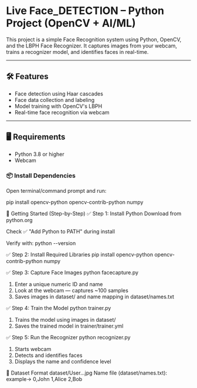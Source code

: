 # Live Face_DETECTION – Python Project (OpenCV + AI/ML)

This project is a simple Face Recognition system using Python, OpenCV, and the LBPH Face Recognizer. It captures images from your webcam, trains a recognizer model, and identifies faces in real-time.

---

## 🛠 Features

- Face detection using Haar cascades
- Face data collection and labeling
- Model training with OpenCV's LBPH
- Real-time face recognition via webcam

---

## 🖥️ Requirements

- Python 3.8 or higher  
- Webcam

### 📦 Install Dependencies

Open terminal/command prompt and run:

pip install opencv-python opencv-contrib-python numpy


🚀 Getting Started (Step-by-Step)
✅ Step 1: Install Python
Download from python.org

Check ✅ "Add Python to PATH" during install

Verify with:
python --version

✅ Step 2: Install Required Libraries
pip install opencv-python opencv-contrib-python numpy

✅ Step 3: Capture Face Images
python facecapture.py

1) Enter a unique numeric ID and name
2) Look at the webcam — captures ~100 samples
3) Saves images in dataset/ and name mapping in dataset/names.txt

✅ Step 4: Train the Model
python trainer.py

1) Trains the model using images in dataset/
2) Saves the trained model in trainer/trainer.yml


✅ Step 5: Run the Recognizer
python recognizer.py

1) Starts webcam
2) Detects and identifies faces
3) Displays the name and confidence level

🧠 Dataset Format
dataset/User.<id>.<count>.jpg
Name file (dataset/names.txt):
example->
0,John
1,Alice
2,Bob






